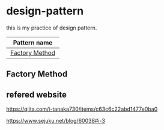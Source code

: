 # design-pattern

this is my practice of design pattern.

|          Pattern name 　           |
| :--------------------------------: |
| [Factory Method ](#factory_method) |

<a name="factory_method"></a>

## Factory Method

## refered website

https://qiita.com/i-tanaka730/items/c63c6c22abd1477e0ba0

https://www.sejuku.net/blog/60038#i-3
